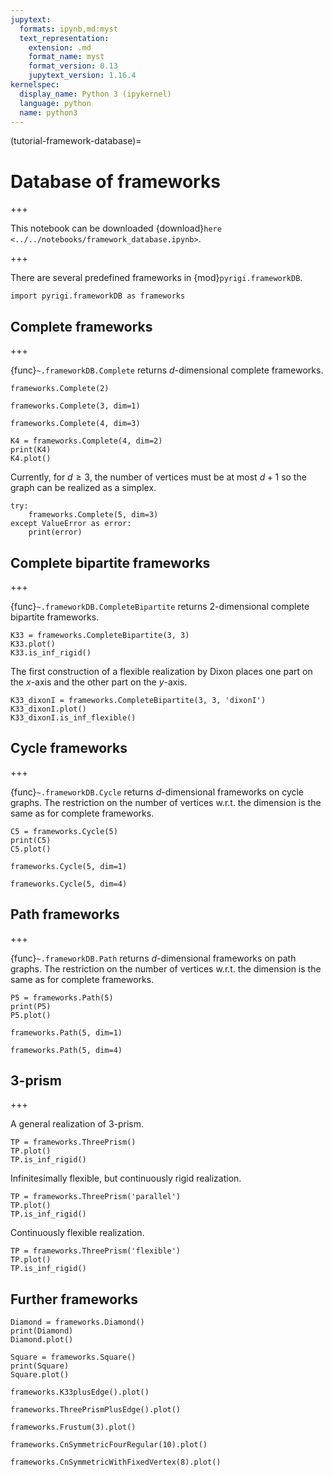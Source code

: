 ```yaml
---
jupytext:
  formats: ipynb,md:myst
  text_representation:
    extension: .md
    format_name: myst
    format_version: 0.13
    jupytext_version: 1.16.4
kernelspec:
  display_name: Python 3 (ipykernel)
  language: python
  name: python3
---
```


(tutorial-framework-database)=
# Database of frameworks

+++

This notebook can be downloaded {download}`here <../../notebooks/framework_database.ipynb>`.

+++

There are several predefined frameworks in {mod}`pyrigi.frameworkDB`.

```{code-cell} ipython3
import pyrigi.frameworkDB as frameworks
```

## Complete frameworks

+++

{func}`~.frameworkDB.Complete` returns $d$-dimensional complete frameworks.

```{code-cell} ipython3
frameworks.Complete(2)
```

```{code-cell} ipython3
frameworks.Complete(3, dim=1)
```

```{code-cell} ipython3
frameworks.Complete(4, dim=3)
```

```{code-cell} ipython3
K4 = frameworks.Complete(4, dim=2)
print(K4)
K4.plot()
```

Currently, for $d\geq 3$, the number of vertices must be at most $d+1$ so the graph can be realized as a simplex.

```{code-cell} ipython3
try:
    frameworks.Complete(5, dim=3)
except ValueError as error:
    print(error)
```

## Complete bipartite frameworks

+++

{func}`~.frameworkDB.CompleteBipartite` returns 2-dimensional complete bipartite frameworks.

```{code-cell} ipython3
K33 = frameworks.CompleteBipartite(3, 3)
K33.plot()
K33.is_inf_rigid()
```

The first construction of a flexible realization by Dixon places one part on the $x$-axis and the other part on the $y$-axis.

```{code-cell} ipython3
K33_dixonI = frameworks.CompleteBipartite(3, 3, 'dixonI')
K33_dixonI.plot()
K33_dixonI.is_inf_flexible()
```

## Cycle frameworks

+++

{func}`~.frameworkDB.Cycle` returns $d$-dimensional frameworks on cycle graphs.
The restriction on the number of vertices w.r.t. the dimension is the same as for complete frameworks.

```{code-cell} ipython3
C5 = frameworks.Cycle(5)
print(C5)
C5.plot()
```

```{code-cell} ipython3
frameworks.Cycle(5, dim=1)
```

```{code-cell} ipython3
frameworks.Cycle(5, dim=4)
```

## Path frameworks

+++

{func}`~.frameworkDB.Path` returns $d$-dimensional frameworks on path graphs.
The restriction on the number of vertices w.r.t. the dimension is the same as for complete frameworks.

```{code-cell} ipython3
P5 = frameworks.Path(5)
print(P5)
P5.plot()
```

```{code-cell} ipython3
frameworks.Path(5, dim=1)
```

```{code-cell} ipython3
frameworks.Path(5, dim=4)
```

## 3-prism

+++

A general realization of 3-prism.

```{code-cell} ipython3
TP = frameworks.ThreePrism()
TP.plot()
TP.is_inf_rigid()
```

Infinitesimally flexible, but continuously rigid realization.

```{code-cell} ipython3
TP = frameworks.ThreePrism('parallel')
TP.plot()
TP.is_inf_rigid()
```

Continuously flexible realization.

```{code-cell} ipython3
TP = frameworks.ThreePrism('flexible')
TP.plot()
TP.is_inf_rigid()
```

## Further frameworks

```{code-cell} ipython3
Diamond = frameworks.Diamond()
print(Diamond)
Diamond.plot()
```

```{code-cell} ipython3
Square = frameworks.Square()
print(Square)
Square.plot()
```

```{code-cell} ipython3
frameworks.K33plusEdge().plot()
```

```{code-cell} ipython3
frameworks.ThreePrismPlusEdge().plot()
```

```{code-cell} ipython3
frameworks.Frustum(3).plot()
```

```{code-cell} ipython3
frameworks.CnSymmetricFourRegular(10).plot()
```

```{code-cell} ipython3
frameworks.CnSymmetricWithFixedVertex(8).plot()
```
